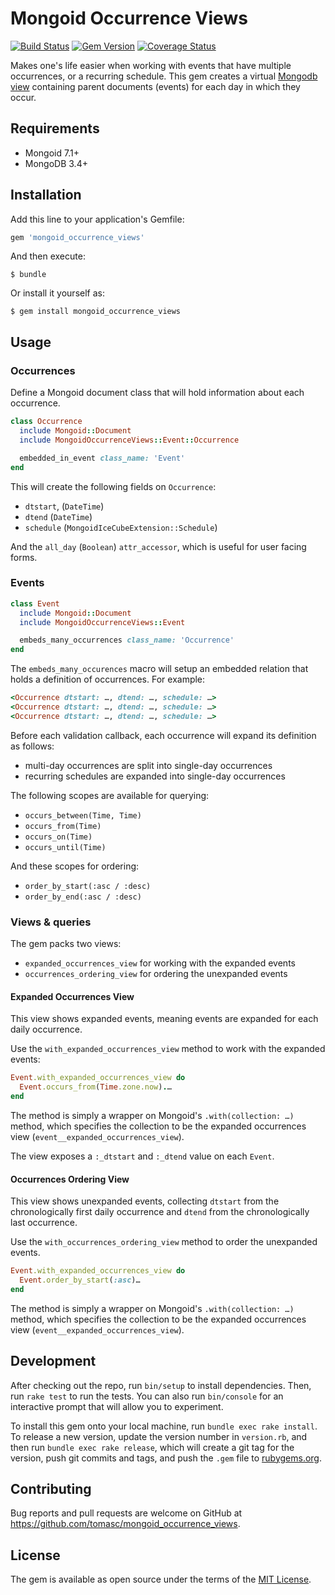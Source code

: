 # Mongoid Occurrence Views

[![Build Status](https://travis-ci.org/tomasc/mongoid_occurrence_views.svg)](https://travis-ci.org/tomasc/mongoid_occurrence_views) [![Gem Version](https://badge.fury.io/rb/mongoid_occurrence_views.svg)](http://badge.fury.io/rb/mongoid_occurrence_views) [![Coverage Status](https://img.shields.io/coveralls/tomasc/mongoid_occurrence_views.svg)](https://coveralls.io/r/tomasc/mongoid_occurrence_views)

Makes one's life easier when working with events that have multiple occurrences,
or a recurring schedule. This gem creates a virtual
[Mongodb view](https://docs.mongodb.com/manual/core/views) containing parent
documents (events) for each day in which they occur.

## Requirements

* Mongoid 7.1+
* MongoDB 3.4+

## Installation

Add this line to your application's Gemfile:

```ruby
gem 'mongoid_occurrence_views'
```

And then execute:

    $ bundle

Or install it yourself as:

    $ gem install mongoid_occurrence_views

## Usage

### Occurrences

Define a Mongoid document class that will hold information about each
occurrence.

```ruby
class Occurrence
  include Mongoid::Document
  include MongoidOccurrenceViews::Event::Occurrence

  embedded_in_event class_name: 'Event'
end
```

This will create the following fields on `Occurrence`:

* `dtstart`, (`DateTime`)
* `dtend` (`DateTime`)
* `schedule` (`MongoidIceCubeExtension::Schedule`)

And the `all_day` (`Boolean`) `attr_accessor`, which is useful for user facing
forms.

### Events

```ruby
class Event
  include Mongoid::Document
  include MongoidOccurrenceViews::Event

  embeds_many_occurrences class_name: 'Occurrence'
end
```

The `embeds_many_occurences` macro will setup an embedded relation that holds a
definition of occurrences. For example:

```ruby
<Occurrence dtstart: …, dtend: …, schedule: …>
<Occurrence dtstart: …, dtend: …, schedule: …>
<Occurrence dtstart: …, dtend: …, schedule: …>
```

Before each validation callback, each occurrence will expand its definition as
follows:

* multi-day occurrences are split into single-day occurrences
* recurring schedules are expanded into single-day occurrences

The following scopes are available for querying:

* `occurs_between(Time, Time)`
* `occurs_from(Time)`
* `occurs_on(Time)`
* `occurs_until(Time)`

And these scopes for ordering:

* `order_by_start(:asc / :desc)`
* `order_by_end(:asc / :desc)`

### Views & queries

The gem packs two views:
* `expanded_occurrences_view` for working with the expanded events
* `occurrences_ordering_view` for ordering the unexpanded events

#### Expanded Occurrences View

This view shows expanded events, meaning events are expanded for each daily
occurrence.

Use the `with_expanded_occurrences_view` method to work with the expanded
events:

```ruby
Event.with_expanded_occurrences_view do
  Event.occurs_from(Time.zone.now).…
end
```

The method is simply a wrapper on Mongoid's `.with(collection: …)` method, which
specifies the collection to be the expanded occurrences view
(`event__expanded_occurrences_view`).

The view exposes a `:_dtstart` and `:_dtend` value on each `Event`.

#### Occurrences Ordering View

This view shows unexpanded events, collecting `dtstart` from the chronologically
first daily occurrence and `dtend` from the chronologically last occurrence.

Use the `with_occurrences_ordering_view` method to order the unexpanded events.

```ruby
Event.with_expanded_occurrences_view do
  Event.order_by_start(:asc)…
end
```

The method is simply a wrapper on Mongoid's `.with(collection: …)` method, which
specifies the collection to be the expanded occurrences view
(`event__expanded_occurrences_view`).

## Development

After checking out the repo, run `bin/setup` to install dependencies. Then, run
`rake test` to run the tests. You can also run `bin/console` for an interactive
prompt that will allow you to experiment.

To install this gem onto your local machine, run `bundle exec rake install`. To
release a new version, update the version number in `version.rb`, and then run
`bundle exec rake release`, which will create a git tag for the version, push
git commits and tags, and push the `.gem` file to
[rubygems.org](https://rubygems.org).

## Contributing

Bug reports and pull requests are welcome on GitHub at
https://github.com/tomasc/mongoid_occurrence_views.

## License

The gem is available as open source under the terms of the
[MIT License](https://opensource.org/licenses/MIT).
